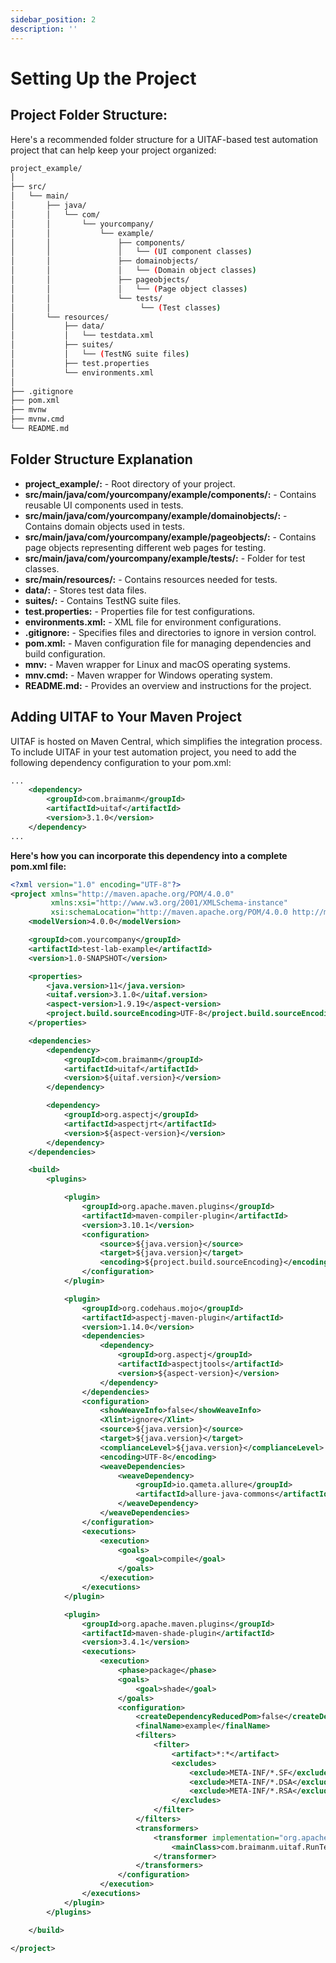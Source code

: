 ```yaml
---
sidebar_position: 2
description: ''
---
```


# Setting Up the Project

## **Project Folder Structure:**

Here's a recommended folder structure for a UITAF-based test automation project that can help keep your project organized:

```bash title="Project Folder Structure"
project_example/
│
├── src/
│   └── main/
│       ├── java/
│       │   └── com/
│       │       └── yourcompany/
│       │           └── example/
│       │               ├── components/
│       │               │   └── (UI component classes)
│       │               ├── domainobjects/
│       │               │   └── (Domain object classes)
│       │               ├── pageobjects/
│       │               │   └── (Page object classes)
│       │               └── tests/              
│       │                    └── (Test classes)
│       └── resources/
│           ├── data/
│           │   └── testdata.xml
│           ├── suites/
│           │   └── (TestNG suite files)
│           ├── test.properties
│           └── environments.xml
│
├── .gitignore
├── pom.xml
├── mvnw
├── mvnw.cmd
└── README.md
```

## **Folder Structure Explanation**

- **project_example/:** - Root directory of your project.
- **src/main/java/com/yourcompany/example/components/:** - Contains reusable UI components used in tests.
- **src/main/java/com/yourcompany/example/domainobjects/:** - Contains domain objects used in tests.
- **src/main/java/com/yourcompany/example/pageobjects/:** - Contains page objects representing different web pages for testing.
- **src/main/java/com/yourcompany/example/tests/:** - Folder for test classes.
- **src/main/resources/:** - Contains resources needed for tests.
- **data/:** - Stores test data files.
- **suites/:** - Contains TestNG suite files.
- **test.properties:** - Properties file for test configurations.
- **environments.xml:** - XML file for environment configurations.
- **.gitignore:** - Specifies files and directories to ignore in version control.
- **pom.xml:** - Maven configuration file for managing dependencies and build configuration.
- **mnv:** - Maven wrapper for Linux and macOS operating systems.
- **mnv.cmd:** - Maven wrapper for Windows operating system.
- **README.md:** - Provides an overview and instructions for the project.

## Adding UITAF to Your Maven Project

UITAF is hosted on Maven Central, which simplifies the integration process. To include UITAF in your test automation project, you need to add the following dependency configuration to your pom.xml:

```xml title="pom.xml"
...
    <dependency>
        <groupId>com.braimanm</groupId>
        <artifactId>uitaf</artifactId>
        <version>3.1.0</version>
    </dependency>
...
```

**Here's how you can incorporate this dependency into a complete pom.xml file:**

```xml title="Complete pom.xml Example"
<?xml version="1.0" encoding="UTF-8"?>
<project xmlns="http://maven.apache.org/POM/4.0.0"
         xmlns:xsi="http://www.w3.org/2001/XMLSchema-instance"
         xsi:schemaLocation="http://maven.apache.org/POM/4.0.0 http://maven.apache.org/xsd/maven-4.0.0.xsd">
    <modelVersion>4.0.0</modelVersion>

    <groupId>com.yourcompany</groupId>
    <artifactId>test-lab-example</artifactId>
    <version>1.0-SNAPSHOT</version>

    <properties>
        <java.version>11</java.version>
        <uitaf.version>3.1.0</uitaf.version>
        <aspect-version>1.9.19</aspect-version>
        <project.build.sourceEncoding>UTF-8</project.build.sourceEncoding>
    </properties>

    <dependencies>
        <dependency>
            <groupId>com.braimanm</groupId>
            <artifactId>uitaf</artifactId>
            <version>${uitaf.version}</version>
        </dependency>

        <dependency>
            <groupId>org.aspectj</groupId>
            <artifactId>aspectjrt</artifactId>
            <version>${aspect-version}</version>
        </dependency>
    </dependencies>

    <build>
        <plugins>

            <plugin>
                <groupId>org.apache.maven.plugins</groupId>
                <artifactId>maven-compiler-plugin</artifactId>
                <version>3.10.1</version>
                <configuration>
                    <source>${java.version}</source>
                    <target>${java.version}</target>
                    <encoding>${project.build.sourceEncoding}</encoding>
                </configuration>
            </plugin>

            <plugin>
                <groupId>org.codehaus.mojo</groupId>
                <artifactId>aspectj-maven-plugin</artifactId>
                <version>1.14.0</version>
                <dependencies>
                    <dependency>
                        <groupId>org.aspectj</groupId>
                        <artifactId>aspectjtools</artifactId>
                        <version>${aspect-version}</version>
                    </dependency>
                </dependencies>
                <configuration>
                    <showWeaveInfo>false</showWeaveInfo>
                    <Xlint>ignore</Xlint>
                    <source>${java.version}</source>
                    <target>${java.version}</target>
                    <complianceLevel>${java.version}</complianceLevel>
                    <encoding>UTF-8</encoding>
                    <weaveDependencies>
                        <weaveDependency>
                            <groupId>io.qameta.allure</groupId>
                            <artifactId>allure-java-commons</artifactId>
                        </weaveDependency>
                    </weaveDependencies>
                </configuration>
                <executions>
                    <execution>
                        <goals>
                            <goal>compile</goal>
                        </goals>
                    </execution>
                </executions>
            </plugin>

            <plugin>
                <groupId>org.apache.maven.plugins</groupId>
                <artifactId>maven-shade-plugin</artifactId>
                <version>3.4.1</version>
                <executions>
                    <execution>
                        <phase>package</phase>
                        <goals>
                            <goal>shade</goal>
                        </goals>
                        <configuration>
                            <createDependencyReducedPom>false</createDependencyReducedPom>
                            <finalName>example</finalName>
                            <filters>
                                <filter>
                                    <artifact>*:*</artifact>
                                    <excludes>
                                        <exclude>META-INF/*.SF</exclude>
                                        <exclude>META-INF/*.DSA</exclude>
                                        <exclude>META-INF/*.RSA</exclude>
                                    </excludes>
                                </filter>
                            </filters>
                            <transformers>
                                <transformer implementation="org.apache.maven.plugins.shade.resource.ManifestResourceTransformer">
                                    <mainClass>com.braimanm.uitaf.RunTests</mainClass>
                                </transformer>
                            </transformers>
                        </configuration>
                    </execution>
                </executions>
            </plugin>
        </plugins>

    </build>

</project>

```
